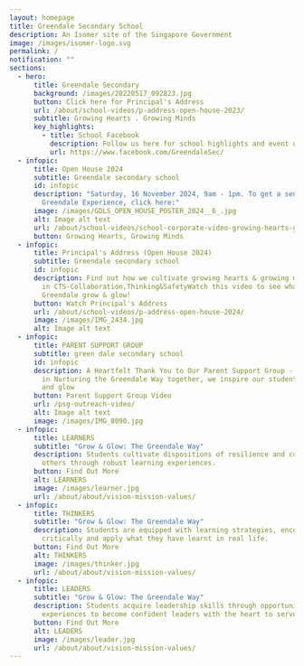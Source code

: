```yaml
---
layout: homepage
title: Greendale Secondary School
description: An Isomer site of the Singapore Government
image: /images/isomer-logo.svg
permalink: /
notification: ""
sections:
  - hero:
      title: Greendale Secondary
      background: /images/20220517_092823.jpg
      button: Click here for Principal's Address
      url: /about/school-videos/p-address-open-house-2023/
      subtitle: Growing Hearts . Growing Minds
      key_highlights:
        - title: School Facebook
          description: Follow us here for school highlights and event updates!
          url: https://www.facebook.com/GreendaleSec/
  - infopic:
      title: Open House 2024
      subtitle: Greendale secondary school
      id: infopic
      description: "Saturday, 16 November 2024, 9am - 1pm. To get a sense of the
        Greendale Experience, click here:"
      image: /images/GDLS_OPEN_HOUSE_POSTER_2024__6_.jpg
      alt: Image alt text
      url: /about/school-videos/school-corporate-video-growing-hearts-growing-minds/
      button: Growing Hearts, Growing Minds
  - infopic:
      title: Principal's Address (Open House 2024)
      subtitle: Greendale secondary school
      id: infopic
      description: Find out how we cultivate growing hearts & growing minds anchored
        in CTS-Collaboration,Thinking&SafetyWatch this video to see what makes
        Greendale grow & glow!
      button: Watch Principal's Address
      url: /about/school-videos/p-address-open-house-2024/
      image: /images/IMG_2434.jpg
      alt: Image alt text
  - infopic:
      title: PARENT SUPPORT GROUP
      subtitle: green dale secondary school
      id: infopic
      description: A Heartfelt Thank You to Our Parent Support Group - Valued Partners
        in Nurturing the Greendale Way together, we inspire our students to grow
        and glow
      button: Parent Support Group Video
      url: /psg-outreach-video/
      alt: Image alt text
      image: /images/IMG_8090.jpg
  - infopic:
      title: LEARNERS
      subtitle: "Grow & Glow: The Greendale Way"
      description: Students cultivate dispositions of resilience and compassion for
        others through robust learning experiences.
      button: Find Out More
      alt: LEARNERS
      image: /images/learner.jpg
      url: /about/about/vision-mission-values/
  - infopic:
      title: THINKERS
      subtitle: "Grow & Glow: The Greendale Way"
      description: Students are equipped with learning strategies, encouraged to think
        critically and apply what they have learnt in real life.
      button: Find Out More
      alt: THINKERS
      image: /images/thinker.jpg
      url: /about/about/vision-mission-values/
  - infopic:
      title: LEADERS
      subtitle: "Grow & Glow: The Greendale Way"
      description: Students acquire leadership skills through opportunities and
        experiences to become confident leaders with the heart to serve.
      button: Find Out More
      alt: LEADERS
      image: /images/leader.jpg
      url: /about/about/vision-mission-values/
---
```


